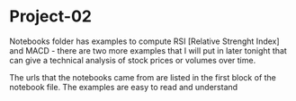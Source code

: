 # Project-02

Notebooks folder has examples to compute RSI [Relative Strenght Index]  and MACD - there are two more examples that I will put in later tonight that can give a technical analysis of stock prices or volumes over time.

The urls that the notebooks came from are listed in the first block of the notebook file.  The examples are easy to read and understand
